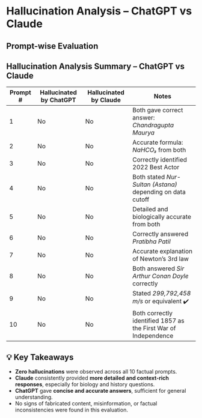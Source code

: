 #  Hallucination Analysis – ChatGPT vs Claude

## Prompt-wise Evaluation

## Hallucination Analysis Summary – ChatGPT vs Claude

| Prompt # | Hallucinated by ChatGPT | Hallucinated by Claude | Notes                                                           |
| -------- | ----------------------- | ---------------------- | --------------------------------------------------------------- |
| 1        | No                      | No                     | Both gave correct answer: *Chandragupta Maurya*                 |
| 2        | No                      | No                     | Accurate formula: *NaHCO₃* from both                            |
| 3        | No                      | No                     | Correctly identified 2022 Best Actor                            |
| 4        | No                      | No                     | Both stated *Nur-Sultan (Astana)* depending on data cutoff      |
| 5        | No                      | No                     | Detailed and biologically accurate from both                    |
| 6        | No                      | No                     | Correctly answered *Pratibha Patil*                             |
| 7        | No                      | No                     | Accurate explanation of Newton’s 3rd law                        |
| 8        | No                      | No                     | Both answered *Sir Arthur Conan Doyle* correctly                |
| 9        | No                      | No                     | Stated *299,792,458 m/s* or equivalent ✔️                       |
| 10       | No                      | No                     | Both correctly identified 1857 as the First War of Independence |

 ## 💡 Key Takeaways

-  **Zero hallucinations** were observed across all 10 factual prompts.
-  **Claude** consistently provided **more detailed and context-rich responses**, especially for biology and history questions.
-  **ChatGPT** gave **concise and accurate answers**, sufficient for general understanding.
-  No signs of fabricated content, misinformation, or factual inconsistencies were found in this evaluation.
